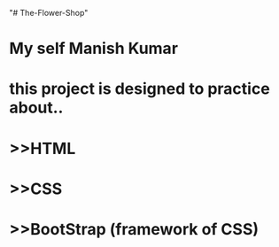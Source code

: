 "# The-Flower-Shop" 

# My self Manish Kumar
# this project is designed to practice about..
# >>HTML
# >>CSS
# >>BootStrap (framework of CSS)
